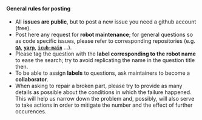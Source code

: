 #### General rules for posting

- All **issues are public**, but to post a new issue you need a github account (free).
- Post here any request for **robot maintenance**; for general questions so as code specific issues, please refer to corresponding repositories \(e.g. [**`QA`**](https://github.com/robotology/QA), [**`yarp`**](https://github.com/robotology/yarp), [**`icub-main`**](https://github.com/robotology/icub-main) ...\).
- Please tag the question with the **label corresponding to the robot name** to ease the search; try to avoid replicating the name in the question title then.
- To be able to assign **labels** to questions, ask maintainers to become a **collaborator**.
- When asking to repair a broken part, please try to provide as many details as possible about the conditions in which the failure happened. This will help us narrow down the problem and, possibly, will also serve to take actions in order to mitigate the number and the effect of further occurences.
